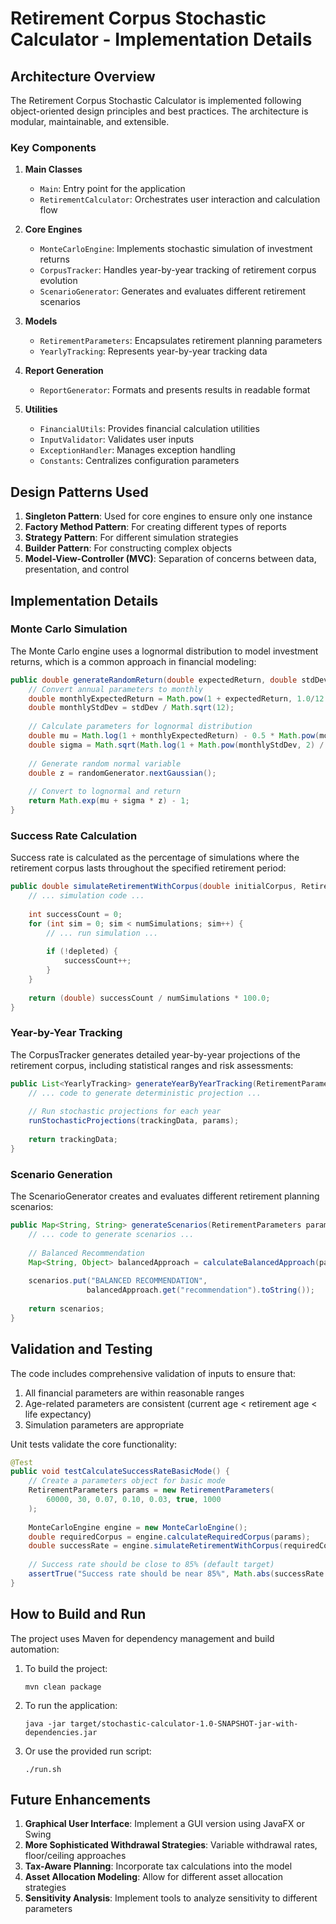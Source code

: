 # Retirement Corpus Stochastic Calculator - Implementation Details

## Architecture Overview

The Retirement Corpus Stochastic Calculator is implemented following object-oriented design principles and best practices. The architecture is modular, maintainable, and extensible.

### Key Components

1. **Main Classes**
   - `Main`: Entry point for the application
   - `RetirementCalculator`: Orchestrates user interaction and calculation flow

2. **Core Engines**
   - `MonteCarloEngine`: Implements stochastic simulation of investment returns
   - `CorpusTracker`: Handles year-by-year tracking of retirement corpus evolution
   - `ScenarioGenerator`: Generates and evaluates different retirement scenarios

3. **Models**
   - `RetirementParameters`: Encapsulates retirement planning parameters
   - `YearlyTracking`: Represents year-by-year tracking data

4. **Report Generation**
   - `ReportGenerator`: Formats and presents results in readable format

5. **Utilities**
   - `FinancialUtils`: Provides financial calculation utilities
   - `InputValidator`: Validates user inputs
   - `ExceptionHandler`: Manages exception handling
   - `Constants`: Centralizes configuration parameters

## Design Patterns Used

1. **Singleton Pattern**: Used for core engines to ensure only one instance
2. **Factory Method Pattern**: For creating different types of reports
3. **Strategy Pattern**: For different simulation strategies
4. **Builder Pattern**: For constructing complex objects
5. **Model-View-Controller (MVC)**: Separation of concerns between data, presentation, and control

## Implementation Details

### Monte Carlo Simulation

The Monte Carlo engine uses a lognormal distribution to model investment returns, which is a common approach in financial modeling:

```java
public double generateRandomReturn(double expectedReturn, double stdDev) {
    // Convert annual parameters to monthly
    double monthlyExpectedReturn = Math.pow(1 + expectedReturn, 1.0/12.0) - 1;
    double monthlyStdDev = stdDev / Math.sqrt(12);
    
    // Calculate parameters for lognormal distribution
    double mu = Math.log(1 + monthlyExpectedReturn) - 0.5 * Math.pow(monthlyStdDev, 2);
    double sigma = Math.sqrt(Math.log(1 + Math.pow(monthlyStdDev, 2) / Math.pow(1 + monthlyExpectedReturn, 2)));
    
    // Generate random normal variable
    double z = randomGenerator.nextGaussian();
    
    // Convert to lognormal and return
    return Math.exp(mu + sigma * z) - 1;
}
```

### Success Rate Calculation

Success rate is calculated as the percentage of simulations where the retirement corpus lasts throughout the specified retirement period:

```java
public double simulateRetirementWithCorpus(double initialCorpus, RetirementParameters params) {
    // ... simulation code ...
    
    int successCount = 0;
    for (int sim = 0; sim < numSimulations; sim++) {
        // ... run simulation ...
        
        if (!depleted) {
            successCount++;
        }
    }
    
    return (double) successCount / numSimulations * 100.0;
}
```

### Year-by-Year Tracking

The CorpusTracker generates detailed year-by-year projections of the retirement corpus, including statistical ranges and risk assessments:

```java
public List<YearlyTracking> generateYearByYearTracking(RetirementParameters params) {
    // ... code to generate deterministic projection ...
    
    // Run stochastic projections for each year
    runStochasticProjections(trackingData, params);
    
    return trackingData;
}
```

### Scenario Generation

The ScenarioGenerator creates and evaluates different retirement planning scenarios:

```java
public Map<String, String> generateScenarios(RetirementParameters params, double targetSuccessRate) {
    // ... code to generate scenarios ...
    
    // Balanced Recommendation
    Map<String, Object> balancedApproach = calculateBalancedApproach(params, targetSuccessRate);
    
    scenarios.put("BALANCED RECOMMENDATION", 
                 balancedApproach.get("recommendation").toString());
    
    return scenarios;
}
```

## Validation and Testing

The code includes comprehensive validation of inputs to ensure that:

1. All financial parameters are within reasonable ranges
2. Age-related parameters are consistent (current age < retirement age < life expectancy)
3. Simulation parameters are appropriate

Unit tests validate the core functionality:

```java
@Test
public void testCalculateSuccessRateBasicMode() {
    // Create a parameters object for basic mode
    RetirementParameters params = new RetirementParameters(
        60000, 30, 0.07, 0.10, 0.03, true, 1000
    );
    
    MonteCarloEngine engine = new MonteCarloEngine();
    double requiredCorpus = engine.calculateRequiredCorpus(params);
    double successRate = engine.simulateRetirementWithCorpus(requiredCorpus, params);
    
    // Success rate should be close to 85% (default target)
    assertTrue("Success rate should be near 85%", Math.abs(successRate - 85.0) < 5.0);
}
```

## How to Build and Run

The project uses Maven for dependency management and build automation:

1. To build the project:
   ```
   mvn clean package
   ```

2. To run the application:
   ```
   java -jar target/stochastic-calculator-1.0-SNAPSHOT-jar-with-dependencies.jar
   ```

3. Or use the provided run script:
   ```
   ./run.sh
   ```

## Future Enhancements

1. **Graphical User Interface**: Implement a GUI version using JavaFX or Swing
2. **More Sophisticated Withdrawal Strategies**: Variable withdrawal rates, floor/ceiling approaches
3. **Tax-Aware Planning**: Incorporate tax calculations into the model
4. **Asset Allocation Modeling**: Allow for different asset allocation strategies
5. **Sensitivity Analysis**: Implement tools to analyze sensitivity to different parameters
